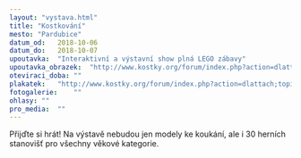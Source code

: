 ```yaml
---
layout: "vystava.html"
title: "Kostkování"
mesto: "Pardubice"
datum_od:	2018-10-06
datum_do:	2018-10-07
upoutavka:	"Interaktivní a výstavní show plná LEGO zábavy"
upoutavka_obrazek:	"http://www.kostky.org/forum/index.php?action=dlattach;topic=51584.0;attach=197382;image"
oteviraci_doba:	""
plakatek:	"http://www.kostky.org/forum/index.php?action=dlattach;topic=51584.0;attach=197382;image"
fotogalerie:	""
ohlasy:	""
pro_media:	""
---
```


Přijďte si hrát! Na výstavě nebudou jen modely ke koukání, ale i 30 herních stanovišť pro všechny věkové kategorie.
